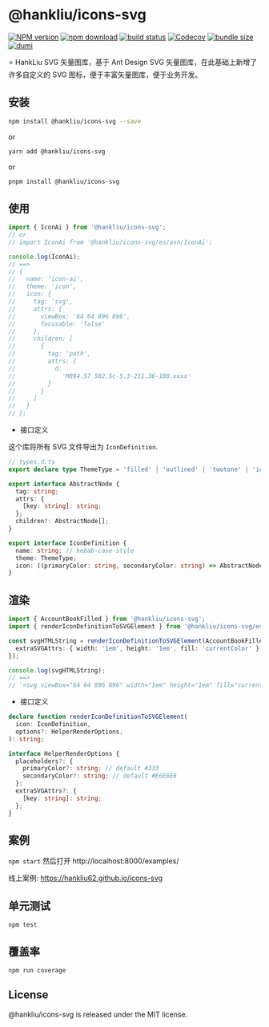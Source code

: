 # @hankliu/icons-svg

[![NPM version][npm-image]][npm-url] [![npm download][download-image]][download-url] [![build status][github-actions-image]][github-actions-url] [![Codecov][codecov-image]][codecov-url] [![bundle size][bundlephobia-image]][bundlephobia-url] [![dumi][dumi-image]][dumi-url]

[npm-image]: http://img.shields.io/npm/v/@hankliu/icons-svg.svg?style=flat-square
[npm-url]: https://www.npmjs.com/package/@hankliu/icons-svg
[travis-image]: https://img.shields.io/travis/hankliu62/icons-svg/master?style=flat-square
[github-actions-image]: https://github.com/hankliu62/icons-svg/workflows/CI/badge.svg
[github-actions-url]: https://github.com/hankliu62/icons-svg/actions
[codecov-image]: https://img.shields.io/codecov/c/github/hankliu62/icons-svg/master.svg?style=flat-square
[codecov-url]: https://app.codecov.io/gh/hankliu62/icons-svg
[download-image]: https://img.shields.io/npm/dm/@hankliu/icons-svg.svg?style=flat-square
[download-url]: https://npmjs.org/package/@hankliu/icons-svg
[bundlephobia-url]: https://bundlephobia.com/package/@hankliu/icons-svg
[bundlephobia-image]: https://badgen.net/bundlephobia/minzip/@hankliu/icons-svg
[dumi-url]: https://github.com/umijs/dumi
[dumi-image]: https://img.shields.io/badge/docs%20by-dumi-blue?style=flat-square

⭐ HankLiu SVG 矢量图库，基于 Ant Design SVG 矢量图库，在此基础上新增了许多自定义的 SVG 图标，便于丰富矢量图库，便于业务开发。

## 安装

```bash
npm install @hankliu/icons-svg --save
```

or

```bash
yarn add @hankliu/icons-svg
```

or

```bash
pnpm install @hankliu/icons-svg
```

## 使用

```ts
import { IconAi } from '@hankliu/icons-svg';
// or
// import IconAi from '@hankliu/icons-svg/es/asn/IconAi';

console.log(IconAi);
// ==>
// {
//   name: 'icon-ai',
//   theme: 'icon',
//   icon: {
//     tag: 'svg',
//     attrs: {
//       viewBox: '64 64 896 896',
//       focusable: 'false'
//     },
//     children: [
//       {
//         tag: 'path',
//         attrs: {
//           d:
//             'M894.57 502.5c-5.3-211.36-180.xxxx'
//         }
//       }
//     ]
//   }
// };
```

- 接口定义

这个库将所有 SVG 文件导出为 `IconDefinition`.

```ts
// types.d.ts
export declare type ThemeType = 'filled' | 'outlined' | 'twotone' | 'icon';

export interface AbstractNode {
  tag: string;
  attrs: {
    [key: string]: string;
  };
  children?: AbstractNode[];
}

export interface IconDefinition {
  name: string; // kebab-case-style
  theme: ThemeType;
  icon: ((primaryColor: string, secondaryColor: string) => AbstractNode) | AbstractNode;
}
```

## 渲染

```ts
import { AccountBookFilled } from '@hankliu/icons-svg';
import { renderIconDefinitionToSVGElement } from '@hankliu/icons-svg/es/helpers';

const svgHTMLString = renderIconDefinitionToSVGElement(AccountBookFilled, {
  extraSVGAttrs: { width: '1em', height: '1em', fill: 'currentColor' },
});

console.log(svgHTMLString);
// ==>
// '<svg viewBox="64 64 896 896" width="1em" height="1em" fill="currentColor"><path d="M880 184H712v-64c0-4.4-3.6-8-8-8h-56c-4.4 0-8 3.6-8 8v64H384v-64c0-4.4-3.6-8-8-8h-56c-4.4 0-8 3.6-8 8v64H144c-17.7 0-32 14.3-32 32v664c0 17.7 14.3 32 32 32h736c17.7 0 32-14.3 32-32V216c0-17.7-14.3-32-32-32zM648.3 426.8l-87.7 161.1h45.7c5.5 0 10 4.5 10 10v21.3c0 5.5-4.5 10-10 10h-63.4v29.7h63.4c5.5 0 10 4.5 10 10v21.3c0 5.5-4.5 10-10 10h-63.4V752c0 5.5-4.5 10-10 10h-41.3c-5.5 0-10-4.5-10-10v-51.8h-63.1c-5.5 0-10-4.5-10-10v-21.3c0-5.5 4.5-10 10-10h63.1v-29.7h-63.1c-5.5 0-10-4.5-10-10v-21.3c0-5.5 4.5-10 10-10h45.2l-88-161.1c-2.6-4.8-.9-10.9 4-13.6 1.5-.8 3.1-1.2 4.8-1.2h46c3.8 0 7.2 2.1 8.9 5.5l72.9 144.3 73.2-144.3a10 10 0 0 1 8.9-5.5h45c5.5 0 10 4.5 10 10 .1 1.7-.3 3.3-1.1 4.8z" /></svg>'
```

- 接口定义

```ts
declare function renderIconDefinitionToSVGElement(
  icon: IconDefinition,
  options?: HelperRenderOptions,
): string;

interface HelperRenderOptions {
  placeholders?: {
    primaryColor?: string; // default #333
    secondaryColor?: string; // default #E6E6E6
  };
  extraSVGAttrs?: {
    [key: string]: string;
  };
}
```

## 案例

`npm start` 然后打开 http://localhost:8000/examples/

线上案例: https://hankliu62.github.io/icons-svg

## 单元测试

```
npm test
```

## 覆盖率

```
npm run coverage
```

## License

@hankliu/icons-svg is released under the MIT license.
